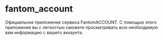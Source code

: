 # fantom_account
Официальное приложение сервиса FantomACCOUNT.
С помощью этого приложения вы с легкостью сможете просматривать
всю необходимую вам информацию с вашего аккаунта.
